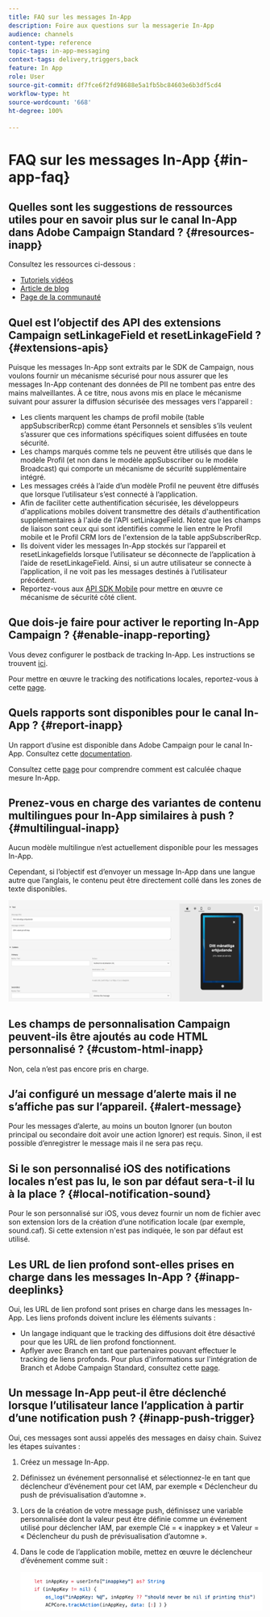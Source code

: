 ```yaml
---
title: FAQ sur les messages In-App
description: Foire aux questions sur la messagerie In-App
audience: channels
content-type: reference
topic-tags: in-app-messaging
context-tags: delivery,triggers,back
feature: In App
role: User
source-git-commit: df7fce6f2fd98688e5a1fb5bc84603e6b3df5cd4
workflow-type: ht
source-wordcount: '668'
ht-degree: 100%

---
```



# FAQ sur les messages In-App {#in-app-faq}

## Quelles sont les suggestions de ressources utiles pour en savoir plus sur le canal In-App dans Adobe Campaign Standard ?  {#resources-inapp}

Consultez les ressources ci-dessous :

* [Tutoriels vidéos](https://experienceleague.adobe.com/docs/campaign-standard-learn/tutorials/communication-channels/mobile/in-app/in-app-message-overview.html?lang=fr)
* [Article de blog](https://theblog.adobe.com/get-more-out-of-the-new-in-app-message-channel-from-adobe-campaign/)
* [Page de la communauté](https://experienceleaguecommunities.adobe.com/t5/adobe-campaign-standard/ct-p/adobe-campaign-standard-community)

## Quel est l’objectif des API des extensions Campaign setLinkageField et resetLinkageField ?  {#extensions-apis}

Puisque les messages In-App sont extraits par le SDK de Campaign, nous voulons fournir un mécanisme sécurisé pour nous assurer que les messages In-App contenant des données de PII ne tombent pas entre des mains malveillantes. À ce titre, nous avons mis en place le mécanisme suivant pour assurer la diffusion sécurisée des messages vers l&#39;appareil :

* Les clients marquent les champs de profil mobile (table appSubscriberRcp) comme étant Personnels et sensibles s’ils veulent s’assurer que ces informations spécifiques soient diffusées en toute sécurité.
* Les champs marqués comme tels ne peuvent être utilisés que dans le modèle Profil (et non dans le modèle appSubscriber ou le modèle Broadcast) qui comporte un mécanisme de sécurité supplémentaire intégré.
* Les messages créés à l’aide d’un modèle Profil ne peuvent être diffusés que lorsque l’utilisateur s’est connecté à l’application.
* Afin de faciliter cette authentification sécurisée, les développeurs d&#39;applications mobiles doivent transmettre des détails d&#39;authentification supplémentaires à l&#39;aide de l&#39;API setLinkageField. Notez que les champs de liaison sont ceux qui sont identifiés comme le lien entre le Profil mobile et le Profil CRM lors de l&#39;extension de la table appSubscriberRcp.
* Ils doivent vider les messages In-App stockés sur l’appareil et resetLinkagefields lorsque l’utilisateur se déconnecte de l’application à l’aide de resetLinkageField. Ainsi, si un autre utilisateur se connecte à l’application, il ne voit pas les messages destinés à l’utilisateur précédent.
* Reportez-vous aux [API SDK Mobile](https://aep-sdks.gitbook.io/docs/using-mobile-extensions/adobe-campaign-standard/adobe-campaign-standard-api-reference) pour mettre en œuvre ce mécanisme de sécurité côté client.

## Que dois-je faire pour activer le reporting In-App Campaign ?  {#enable-inapp-reporting}

Vous devez configurer le postback de tracking In-App. Les instructions se trouvent [ici](../../administration/using/configuring-rules-launch.md#inapp-tracking-postback).

Pour mettre en œuvre le tracking des notifications locales, reportez-vous à cette [page](../../administration/using/local-tracking.md).

## Quels rapports sont disponibles pour le canal In-App ?  {#report-inapp}

Un rapport d’usine est disponible dans Adobe Campaign pour le canal In-App. Consultez cette [documentation](../../reporting/using/in-app-report.md).

Consultez cette [page](../../reporting/using/indicator-calculation.md#in-app-delivery) pour comprendre comment est calculée chaque mesure In-App.

## Prenez-vous en charge des variantes de contenu multilingues pour In-App similaires à push ?  {#multilingual-inapp}

Aucun modèle multilingue n’est actuellement disponible pour les messages In-App.

Cependant, si l’objectif est d’envoyer un message In-App dans une langue autre que l’anglais, le contenu peut être directement collé dans les zones de texte disponibles.

![](assets/faq_inapp.png)

## Les champs de personnalisation Campaign peuvent-ils être ajoutés au code HTML personnalisé ?  {#custom-html-inapp}

Non, cela n’est pas encore pris en charge.

## J’ai configuré un message d’alerte mais il ne s’affiche pas sur l’appareil. {#alert-message}

Pour les messages d’alerte, au moins un bouton Ignorer (un bouton principal ou secondaire doit avoir une action Ignorer) est requis. Sinon, il est possible d’enregistrer le message mais il ne sera pas reçu.

## Si le son personnalisé iOS des notifications locales n’est pas lu, le son par défaut sera-t-il lu à la place ?  {#local-notification-sound}

Pour le son personnalisé sur iOS, vous devez fournir un nom de fichier avec son extension lors de la création d’une notification locale (par exemple, sound.caf). Si cette extension n&#39;est pas indiquée, le son par défaut est utilisé.

## Les URL de lien profond sont-elles prises en charge dans les messages In-App ?  {#inapp-deeplinks}

Oui, les URL de lien profond sont prises en charge dans les messages In-App. Les liens profonds doivent inclure les éléments suivants :

* Un langage indiquant que le tracking des diffusions doit être désactivé pour que les URL de lien profond fonctionnent.
* Apflyer avec Branch en tant que partenaires pouvant effectuer le tracking de liens profonds. Pour plus d&#39;informations sur l&#39;intégration de Branch et Adobe Campaign Standard, consultez cette [page](https://help.branch.io/using-branch/docs/adobe-campaign-standard-1).

## Un message In-App peut-il être déclenché lorsque l’utilisateur lance l’application à partir d’une notification push ?  {#inapp-push-trigger}

Oui, ces messages sont aussi appelés des messages en daisy chain. Suivez les étapes suivantes :

1. Créez un message In-App.

1. Définissez un événement personnalisé et sélectionnez-le en tant que déclencheur d’événement pour cet IAM, par exemple « Déclencheur du push de prévisualisation d’automne ».

1. Lors de la création de votre message push, définissez une variable personnalisée dont la valeur peut être définie comme un événement utilisé pour déclencher IAM, par exemple Clé = « inappkey » et Valeur = « Déclencheur du push de prévisualisation d’automne ».

1. Dans le code de l’application mobile, mettez en œuvre le déclencheur d’événement comme suit :

   ![](assets/faq_inapp_2.png)
